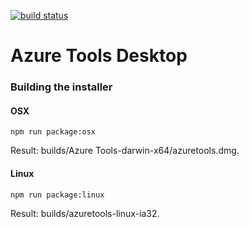 [![build status](https://img.shields.io/travis/Dorokhov/AzureTools/master.svg?style=flat-square)](https://travis-ci.org/Dorokhov/AzureTools)

# Azure Tools Desktop

### Building the installer

#### OSX

```
npm run package:osx
```

Result: builds/Azure Tools-darwin-x64/azuretools.dmg.

#### Linux

```
npm run package:linux
```

Result: builds/azuretools-linux-ia32.

